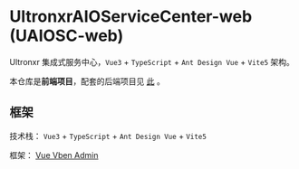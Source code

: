 # UltronxrAIOServiceCenter-web (UAIOSC-web)

Ultronxr 集成式服务中心，`Vue3` + `TypeScript` + `Ant Design Vue` + `Vite5` 架构。

本仓库是**前端项目**，配套的后端项目见 [此](https://github.com/Ultronxr/UltronxrAIOServiceCenter) 。

## 框架

技术栈： `Vue3` + `TypeScript` + `Ant Design Vue` + `Vite5`

框架： [Vue Vben Admin](https://github.com/vbenjs/vue-vben-admin)
